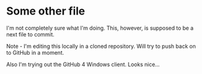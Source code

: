 Some other file
===============

I'm not completely sure what I'm doing. This, however, is supposed to be a next file to commit.

Note - I'm editing this locally in a cloned repository. Will try to push back on to GitHub in a moment.

Also I'm trying out the GitHub 4 Windows client. Looks nice...
